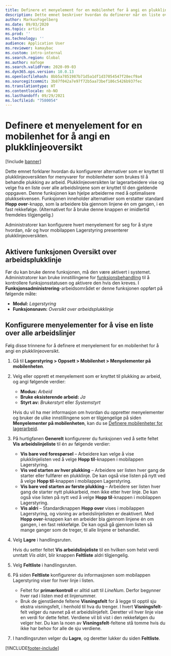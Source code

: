 ```yaml
---
title: Definere et menyelement for en mobilenhet for å angi en plukklinjeoversikt
description: Dette emnet beskriver hvordan du definerer når en liste over alle arbeidslinjer skal vises til lagermedarbeidere som behandler lagerarbeid på en mobilenhet. Denne funksjonen kan være nyttig for lagerarbeidere som ofte må ha en oversikt over plukklinjene i en arbeidsordre, slik at de kan optimalisere plukkingsrekkefølgen.
author: MarkusFogelberg
ms.date: 09/03/2020
ms.topic: article
ms.prod: ''
ms.technology: ''
audience: Application User
ms.reviewer: kamaybac
ms.custom: intro-internal
ms.search.region: Global
ms.author: mafoge
ms.search.validFrom: 2020-09-03
ms.dyn365.ops.version: 10.0.13
ms.openlocfilehash: 8bb5a7851987b71d5a1df1d37054547f28ecf9a4
ms.sourcegitcommit: 3b87f042a7e97f72b5aa73bef186c5426b937fec
ms.translationtype: HT
ms.contentlocale: nb-NO
ms.lasthandoff: 09/29/2021
ms.locfileid: "7580054"
---
```

# <a name="set-up-a-mobile-device-menu-item-to-provide-a-pick-line-overview"></a>Definere et menyelement for en mobilenhet for å angi en plukklinjeoversikt

[!include [banner](../includes/banner.md)]

Dette emnet forklarer hvordan du konfigurerer alternativer som er knyttet til plukklinjeoversikten for menyvarer for mobilenheter som brukes til å behandle plukking av arbeid. Plukklinjeoversikten lar lagerarbeidere vise og velge fra en liste over alle arbeidslinjene som er knyttet til den gjeldende oppgaven. Denne funksjonen kan hjelpe arbeiderne med å optimalisere plukksekvensen. Funksjonen inneholder alternativer som erstatter standard **Hopp over**-knapp, som la arbeidere bla gjennom linjene én om gangen, i en fast rekkefølge. (Alternativet for å bruke denne knappen er imidlertid fremdeles tilgjengelig.)

Administratorer kan konfigurere hvert menyelement for seg for å styre hvordan, når og hvor mobilappen Lagerstyring presenterer plukklinjeoversikten.

## <a name="turn-on-the-work-pick-line-overview-feature"></a>Aktivere funksjonen Oversikt over arbeidsplukklinje

Før du kan bruke denne funksjonen, må den være aktivert i systemet. Administratorer kan bruke innstillingene for [funksjonsbehandling](../../fin-ops-core/fin-ops/get-started/feature-management/feature-management-overview.md) til å kontrollere funksjonsstatusen og aktivere den hvis den kreves. I **Funksjonsadministrering**-arbeidsområdet er denne funksjonen oppført på følgende måte:

- **Modul:** _Lagerstyring_
- **Funksjonsnavn:** _Oversikt over arbeidsplukklinje_

## <a name="configure-menu-items-to-show-a-list-of-all-work-lines"></a>Konfigurere menyelementer for å vise en liste over alle arbeidslinjer

Følg disse trinnene for å definere et menyelement for en mobilenhet for å angi en plukklinjeoversikt.

1. Gå til **Lagerstyring \> Oppsett \> Mobilenhet \> Menyelementer på mobilenheten**.
1. Velg eller opprett et menyelement som er knyttet til plukking av arbeid, og angi følgende verdier:

    - **Modus:** *Arbeid*
    - **Bruke eksisterende arbeid:** *Ja*
    - **Styrt av:** *Brukerstyrt* eller *Systemstyrt*

    Hvis du vil ha mer informasjon om hvordan du oppretter menyelementer og bruker de ulike innstillingene som er tilgjengelige på siden **Menyelementer på mobilenheten**, kan du se [Definere mobilenheter for lagerarbeid](configure-mobile-devices-warehouse.md).

1. På hurtigfanen **Generelt** konfigurerer du funksjonen ved å sette feltet **Vis arbeidslinjeliste** til én av følgende verdier:

    - **Vis bare ved forespørsel** – Arbeidere kan velge å vise plukklinjelisten ved å velge **Hopp til**-knappen i mobilappen Lagerstyring.
    - **Vis ved starten av hver plukking** – Arbeidere ser listen hver gang de starter eller fullfører en plukklinje. De kan også vise listen på nytt ved å velge **Hopp til**-knappen i mobilappen Lagerstyring.
    - **Vis bare ved starten av første plukking** – Arbeidere ser listen hver gang de starter nytt plukkarbeid, men ikke etter hver linje. De kan også vise listen på nytt ved å velge **Hopp til**-knappen i mobilappen Lagerstyring.
    - **Vis aldri** – Standardknappen **Hopp over** vises i mobilappen Lagerstyring, og visning av arbeidslinjelisten er deaktivert. Med **Hopp over**-knappen kan en arbeider bla gjennom linjene én om gangen, i en fast rekkefølge. De kan også gå gjennom listen så mange ganger som de treger, til alle linjene er behandlet.

1. Velg **Lagre** i handlingsruten.

    Hvis du setter feltet **Vis arbeidslinjeliste** til en hvilken som helst verdi unntatt *Vis aldri*, blir knappen **Feltliste** aldri tilgjengelig.

1. Velg **Feltliste** i handlingsruten.
1. På siden **Feltliste** konfigurerer du informasjonen som mobilappen Lagerstyring viser for hver linje i listen.

    - Feltet for **primærkontroll** er alltid satt til *LineNum*. Derfor begynner hver rad i listen med et linjenummer.
    - Bruk de gjenstående feltene **Visningsfelt** for å legge til opptil sju ekstra visningsfelt, i henhold til hva du trenger. I hvert **Visningsfelt**-felt velger du navnet på et arbeidslinjefelt. Deretter vil hver linje vise en verdi for dette feltet. Verdiene vil bli vist i den rekkefølgen du velger her. Du kan la noen av **Visningsfelt**-feltene stå tomme hvis du ikke har behov for alle de sju verdiene.

1. I handlingsruten velger du **Lagre**, og deretter lukker du siden **Feltliste**.


[!INCLUDE[footer-include](../../includes/footer-banner.md)]